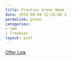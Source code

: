 ```yaml
---
title: Frontier Green Week
date: 2019-08-08 12:25:00 Z
permalink: green
categories:
- new
- freebies
layout: post
---
```


[Offer Link](https://www.flyfrontier.com/deals/green?mobile=true)